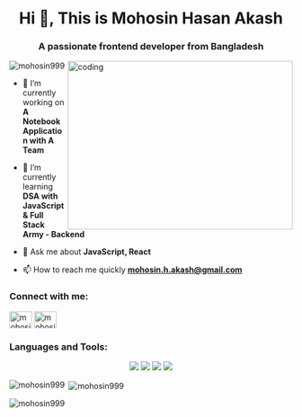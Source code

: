 

<h1 align="center">Hi 👋, This is Mohosin Hasan Akash</h1>
<h3 align="center">A passionate frontend developer from Bangladesh</h3>
<img align="right" alt="coding" width="400" height="300" src="https://raw.githubusercontent.com/hasibul-hasan-shuvo/hasibul-hasan-shuvo/main/images/coding-boy.gif" >

<p align="left"> <img src="https://komarev.com/ghpvc/?username=mohosin999&label=Profile%20views&color=0e75b6&style=flat" alt="mohosin999" /> </p>

- 🔭 I’m currently working on **A Notebook Application with A Team**

- 🌱 I’m currently learning **DSA with JavaScript & Full Stack Army - Backend**

- 💬 Ask me about **JavaScript, React**

- 📫 How to reach me quickly **mohosin.h.akash@gmail.com**

<h3 align="left">Connect with me:</h3>
<p align="left">
  <a href="https://twitter.com/MohosinH99" target="blank"><img align="center" src="https://raw.githubusercontent.com/rahuldkjain/github-profile-readme-generator/master/src/images/icons/Social/twitter.svg" alt="mohosinh99" height="30" width="40" /></a>
  <a href="https://fb.com/mohosinh99" target="blank"><img align="center" src="https://raw.githubusercontent.com/rahuldkjain/github-profile-readme-generator/master/src/images/icons/Social/facebook.svg" alt="mohosinh99" height="30" width="40" /></a>
</p>

<h3 align="left">Languages and Tools:</h3>
<div align="center">
  <img src="https://img.shields.io/badge/-JavaScript-purple?style=for-the-badge&logo=javascript&logoColor=white&labelColor=black">
  <img src="https://img.shields.io/badge/-React-informational?style=for-the-badge&logo=React&logoColor=white&labelColor=black">
  <img src="https://img.shields.io/badge/-Next.js-informational?style=for-the-badge&logo=Next.js&logoColor=white&labelColor=black">
  <img src="https://img.shields.io/badge/-Node.js-brightgreen?style=for-the-badge&logo=Node.js&logoColor=white&labelColor=black">
</div>

<p><img align="left" src="https://github-readme-stats.vercel.app/api/top-langs?username=mohosin999&show_icons=true&locale=en&layout=compact" alt="mohosin999" /></p>

<p>&nbsp;<img align="center" src="https://github-readme-stats.vercel.app/api?username=mohosin999&show_icons=true&locale=en" alt="mohosin999" /></p>

<p><img align="center" src="https://github-readme-streak-stats.herokuapp.com/?user=mohosin999&" alt="mohosin999" /></p>



